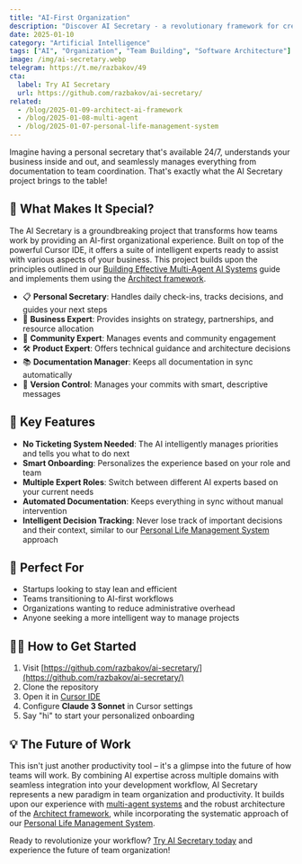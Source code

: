 ```yaml
---
title: "AI-First Organization"
description: "Discover AI Secretary - a revolutionary framework for creating, managing, and evolving specialized AI agents that work together seamlessly."
date: 2025-01-10
category: "Artificial Intelligence"
tags: ["AI", "Organization", "Team Building", "Software Architecture"]
image: /img/ai-secretary.webp
telegram: https://t.me/razbakov/49
cta:
  label: Try AI Secretary
  url: https://github.com/razbakov/ai-secretary/
related:
  - /blog/2025-01-09-architect-ai-framework
  - /blog/2025-01-08-multi-agent
  - /blog/2025-01-07-personal-life-management-system
---
```


Imagine having a personal secretary that's available 24/7, understands your business inside and out, and seamlessly manages everything from documentation to team coordination. That's exactly what the AI Secretary project brings to the table!

## 🌟 What Makes It Special?

The AI Secretary is a groundbreaking project that transforms how teams work by providing an AI-first organizational experience. Built on top of the powerful Cursor IDE, it offers a suite of intelligent experts ready to assist with various aspects of your business. This project builds upon the principles outlined in our [Building Effective Multi-Agent AI Systems](/blog/2025-01-08-multi-agent) guide and implements them using the [Architect framework](/blog/2025-01-09-architect-ai-framework).

- 📋 **Personal Secretary**: Handles daily check-ins, tracks decisions, and guides your next steps
- 💼 **Business Expert**: Provides insights on strategy, partnerships, and resource allocation
- 👥 **Community Expert**: Manages events and community engagement
- 🛠️ **Product Expert**: Offers technical guidance and architecture decisions
- 📚 **Documentation Manager**: Keeps all documentation in sync automatically
- 🔄 **Version Control**: Manages your commits with smart, descriptive messages

## 🚀 Key Features

- **No Ticketing System Needed**: The AI intelligently manages priorities and tells you what to do next
- **Smart Onboarding**: Personalizes the experience based on your role and team
- **Multiple Expert Roles**: Switch between different AI experts based on your current needs
- **Automated Documentation**: Keeps everything in sync without manual intervention
- **Intelligent Decision Tracking**: Never lose track of important decisions and their context, similar to our [Personal Life Management System](/blog/2025-01-07-personal-life-management-system) approach

## 🎯 Perfect For

- Startups looking to stay lean and efficient
- Teams transitioning to AI-first workflows
- Organizations wanting to reduce administrative overhead
- Anyone seeking a more intelligent way to manage projects

## 🏃‍♂️ How to Get Started

1. Visit [https://github.com/razbakov/ai-secretary/](https://github.com/razbakov/ai-secretary/)
2. Clone the repository
3. Open it in [Cursor IDE](https://www.cursor.com/)
4. Configure **Claude 3 Sonnet** in Cursor settings
5. Say "hi" to start your personalized onboarding

## 💡 The Future of Work

This isn't just another productivity tool – it's a glimpse into the future of how teams will work. By combining AI expertise across multiple domains with seamless integration into your development workflow, AI Secretary represents a new paradigm in team organization and productivity. It builds upon our experience with [multi-agent systems](/blog/2025-01-08-multi-agent) and the robust architecture of the [Architect framework](/blog/2025-01-09-architect-ai-framework), while incorporating the systematic approach of our [Personal Life Management System](/blog/2025-01-07-personal-life-management-system).

Ready to revolutionize your workflow? [Try AI Secretary today](https://github.com/razbakov/ai-secretary/) and experience the future of team organization!
